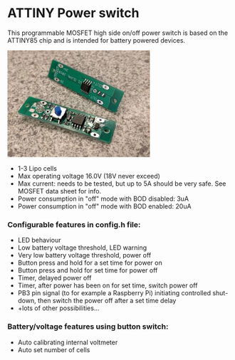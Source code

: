 # ATTINY Power switch
This programmable MOSFET high side on/off power switch is based on the ATTINY85 chip and is intended for battery powered devices.

![ATTINY-Power-switch](https://github.com/olkal/ATTINY-programmable-Power-switch/blob/master/Documentation/IMG_20180429_123707_small.jpg?raw=true)

- 1-3 Lipo cells 
- Max operating voltage 16.0V (18V never exceed)
- Max current: needs to be tested, but up to 5A should be very safe. See MOSFET data sheet for info.
- Power consumption in "off" mode with BOD disabled: 3uA
- Power consumption in "off" mode with BOD enabled: 20uA

### Configurable features in config.h file:
- LED behaviour
- Low battery voltage threshold, LED warning
- Very low battery voltage threshold, power off
- Button press and hold for a set time for power on
- Button press and hold for set time for power off
- Timer, delayed power off
- Timer, after power has been on for set time, switch power off
- PB3 pin signal (to for example a Raspberry Pi) initiating controlled shut-down, then switch the power off after a set time delay
-  +lots of other possibilities...

### Battery/voltage features using button switch:
- Auto calibrating internal voltmeter
- Auto set number of cells


